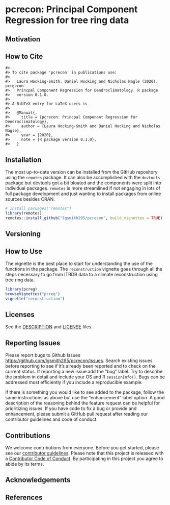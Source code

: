 
<!-- README.md is generated from README.Rmd. Please edit that file -->

# pcrecon: Principal Component Regression for tree ring data

## Motivation

## How to Cite

    #> 
    #> To cite package 'pcrecon' in publications use:
    #> 
    #>   Laura Hocking-Smith, Daniel Hocking and Nicholas Nagle (2020). pcrgecon
    #>   Princpal Component Regression for Dendroclimatology. R package
    #>   version 0.1.0.
    #> 
    #> A BibTeX entry for LaTeX users is
    #> 
    #>   @Manual{,
    #>     title = {pcrecon: Princpal Component Regression for Dendroclimatology},
    #>     author = {Laura Hocking-Smith and Daniel Hocking and Nicholas Nagle},
    #>     year = {2020},
    #>     note = {R package version 0.1.0},
    #>   }

## Installation

The most up-to-date version can be installed from the GitHub repository
using the `remotes` package. It can also be accomplished with the
`devtools` package but devtools got a bit bloated and the components
were split into individual packages. `remotes` is more streamlined if
not engaging in lots of full package development and just wanting to
install packages from online sources besides CRAN.

``` r
# install.packages("remotes")
library(remotes)
remotes::install_github("lgsmith295/pcrecon", build_vignettes = TRUE)
```

## Versioning

## How to Use

The vignette is the best place to start for understanding the use of the
functions in the package. The `reconstruction` vignette goes through all
the steps necessary to go from ITRDB data to a climate reconstruction
using tree ring data.

``` r
library(pcreg)
browseVignettes("pcreg")
vignette("reconstruction")
```

## Licenses

See the [DESCRIPTION](DESCRIPTION) and [LICENSE](LICENSE) files.

## Reporting Issues

Please report bugs to Github Issues
<https://github.com/lgsmith295/pcrecon/issues>. Search existing issues
before reporting to see if it’s already been reported and to check on
the current status. If reporting a new issue add the “bug” label. Try to
describe the problem in detail and include your OS and R
`sessionInfo()`. Bugs can be addressed most efficiently if you include a
reproducible example.

If there is something you would like to see added to the package, follow
the same instructions as above but use the “enhancement” label option. A
good description of the reasoning behind the feature request can be
helpful for prioritizing issues. If you have code to fix a bug or
provide and enhancement, please submit a GitHub pull request after
reading our contributor guidelines and code of conduct.

## Contributions

We welcome contributions from everyone. Before you get started, please
see our [contributor guidelines](CONTRIBUTING.md). Please note that this
project is released with a [Contributor Code of Conduct](CONDUCT.md). By
participating in this project you agree to abide by its terms.

## Acknowledgements

## References
